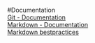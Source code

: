 #Documentation  
[Git - Documentation](https://git-scm.com/doc)  
[Markdown - Documentation](https://guides.github.com/features/mastering-markdown)  
[Markdown bestpractices](https://www.markdownguide.org/basic-syntax/)
